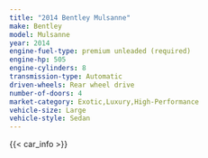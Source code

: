 ```yaml
---
title: "2014 Bentley Mulsanne"
make: Bentley
model: Mulsanne
year: 2014
engine-fuel-type: premium unleaded (required)
engine-hp: 505
engine-cylinders: 8
transmission-type: Automatic
driven-wheels: Rear wheel drive
number-of-doors: 4
market-category: Exotic,Luxury,High-Performance
vehicle-size: Large
vehicle-style: Sedan
---
```


{{< car_info >}}
